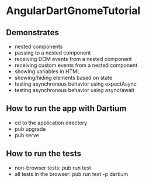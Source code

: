 # AngularDartGnomeTutorial
## Demonstrates
 - nested components
 - passing to a nested component
 - receiving DOM events from a nested component
 - receiving custom events from a nested component
 - showing variables in HTML
 - showing/hiding elements based on state
 - testing asynchronous behavior using expectAsync
 - testing asynchronous behavior using async/await

## How to run the app with Dartium
 - cd to the application directory
 - pub upgrade
 - pub serve
 
## How to run the tests
 - non-browser tests: pub run test
 - all tests in the browser: pub run test -p dartium